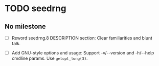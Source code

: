 TODO seedrng
============


No milestone
------------

- [ ] Reword seedrng.8 DESCRIPTION section:
  Clear familiarities and blunt talk.

- [ ] Add GNU-style options and usage:
  Support -v/--version and -h/--help cmdline params.
  Use `getopt_long(3)`.
